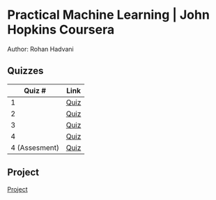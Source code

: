 # Practical Machine Learning | John Hopkins Coursera
Author: Rohan Hadvani <br />

## Quizzes
Quiz # | Link 
--- | --- 
1 | [Quiz](https://github.com/rohan27hadvani/datasciencecoursera/blob/master/8.%20Practical%20Machine%20Learning/Quiz/Week%201.docx)
2 | [Quiz](https://github.com/rohan27hadvani/datasciencecoursera/blob/master/8.%20Practical%20Machine%20Learning/Quiz/Week%202.docx)
3 | [Quiz](https://github.com/rohan27hadvani/datasciencecoursera/blob/master/8.%20Practical%20Machine%20Learning/Quiz/Week%203.docx)
4 | [Quiz](https://github.com/rohan27hadvani/datasciencecoursera/blob/master/8.%20Practical%20Machine%20Learning/Quiz/Week%204.docx)
4 (Assesment) | [Quiz](https://github.com/rohan27hadvani/datasciencecoursera/blob/master/8.%20Practical%20Machine%20Learning/Quiz/Week%204%20Quiz%202.docx)

## Project 
[Project](https://github.com/rohan27hadvani/datasciencecoursera/blob/master/8.%20Practical%20Machine%20Learning/Project%20Practical%20Machine%20Learning.docx) 
